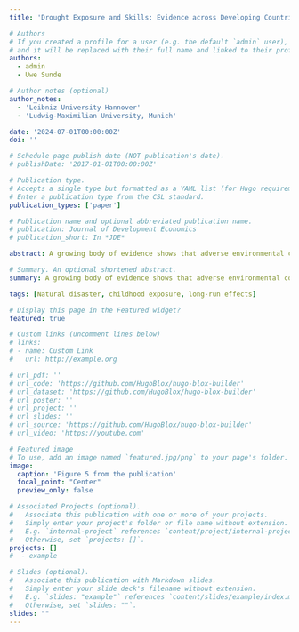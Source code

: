 ```yaml
---
title: 'Drought Exposure and Skills: Evidence across Developing Countries'

# Authors
# If you created a profile for a user (e.g. the default `admin` user), write the username (folder name) here
# and it will be replaced with their full name and linked to their profile.
authors:
  - admin
  - Uwe Sunde

# Author notes (optional)
author_notes:
  - 'Leibniz University Hannover'
  - 'Ludwig-Maximilian University, Munich'

date: '2024-07-01T00:00:00Z'
doi: ''

# Schedule page publish date (NOT publication's date).
# publishDate: '2017-01-01T00:00:00Z'

# Publication type.
# Accepts a single type but formatted as a YAML list (for Hugo requirements).
# Enter a publication type from the CSL standard.
publication_types: ['paper']

# Publication name and optional abbreviated publication name.
# publication: Journal of Development Economics
# publication_short: In *JDE*

abstract: A growing body of evidence shows that adverse environmental conditions affect human capital and socio-economic outcomes. However, little is known about whether the experience of such events early in life has effects on skill formation that are long-lasting and persist into adulthood, and about whether the demographic context mediates these effects. Here, we shed first light on these questions by combining data from a large cognitive skills survey spanning more than 30,000 individuals from birth cohorts over five decades in 11 countries, with retrospective information about weather conditions at the local level during early childhood. The results show that drought exposure during childhood has a negative effect on skill formation that persists later in life. This effect is mainly restricted to a high-fertility context, mitigated in families with high  socio-economic standing, and by parents actively involved in their children’s school performance.

# Summary. An optional shortened abstract.
summary: A growing body of evidence shows that adverse environmental conditions affect human capital and socio-economic outcomes. However, little is known about whether the experience of such events early in life has effects on skill formation that are long-lasting and persist into adulthood, and about whether the demographic context mediates these effects. Here, we shed first light on these questions by combining data from a large cognitive skills survey spanning more than 30,000 individuals from birth cohorts over five decades in 11 countries, with retrospective information about weather conditions at the local level during early childhood. The results show that drought exposure during childhood has a negative effect on skill formation that persists later in life. This effect is mainly restricted to a high-fertility context, mitigated in families with high  socio-economic standing, and by parents actively involved in their children’s school performance.

tags: [Natural disaster, childhood exposure, long-run effects]

# Display this page in the Featured widget?
featured: true

# Custom links (uncomment lines below)
# links:
# - name: Custom Link
#   url: http://example.org

# url_pdf: ''
# url_code: 'https://github.com/HugoBlox/hugo-blox-builder'
# url_dataset: 'https://github.com/HugoBlox/hugo-blox-builder'
# url_poster: ''
# url_project: ''
# url_slides: ''
# url_source: 'https://github.com/HugoBlox/hugo-blox-builder'
# url_video: 'https://youtube.com'

# Featured image
# To use, add an image named `featured.jpg/png` to your page's folder.
image:
  caption: 'Figure 5 from the publication'
  focal_point: "Center"
  preview_only: false

# Associated Projects (optional).
#   Associate this publication with one or more of your projects.
#   Simply enter your project's folder or file name without extension.
#   E.g. `internal-project` references `content/project/internal-project/index.md`.
#   Otherwise, set `projects: []`.
projects: []
#  - example

# Slides (optional).
#   Associate this publication with Markdown slides.
#   Simply enter your slide deck's filename without extension.
#   E.g. `slides: "example"` references `content/slides/example/index.md`.
#   Otherwise, set `slides: ""`.
slides: ""
---
```

